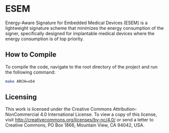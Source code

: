 # ESEM

Energy-Aware Signature for Embedded Medical Devices (ESEM) is a lightweight signature scheme that minimizes the energy consumption of the signer, specifically designed for implantable medical devices where the energy consumption is of top priority.

## How to Compile
To compile the code, navigate to the root directory of the project and run the following command:

```bash
make ARCH=x64
```

## Licensing

This work is licensed under the Creative Commons Attribution-NonCommercial 4.0 International License. To view a copy of this license, visit http://creativecommons.org/licenses/by-nc/4.0/ or send a letter to Creative Commons, PO Box 1866, Mountain View, CA 94042, USA.

